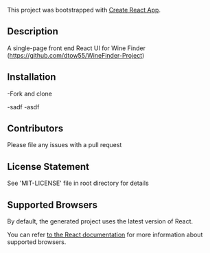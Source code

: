 This project was bootstrapped with [Create React App](https://github.com/facebookincubator/create-react-app).

## Description
A single-page front end React UI for Wine Finder (https://github.com/dtow55/WineFinder-Project)

## Installation
-Fork and clone

-sadf
-asdf

## Contributors
Please file any issues with a pull request

## License Statement 
See 'MIT-LICENSE' file in root directory for details

## Supported Browsers

By default, the generated project uses the latest version of React.

You can refer [to the React documentation](https://reactjs.org/docs/react-dom.html#browser-support) for more information about supported browsers.
